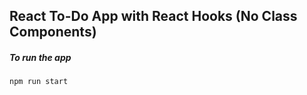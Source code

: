 ## React To-Do App with React Hooks (No Class Components)

##### To run the app 
````
npm run start
````
